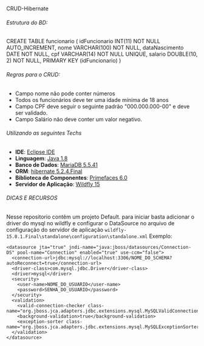# 
CRUD-Hibernate


###### Estrutura do BD:
  
  CREATE TABLE funcionario (
    idFuncionario INT(11) NOT NULL AUTO_INCREMENT,
    nome VARCHAR(100) NOT NULL,
    dataNascimento DATE NOT NULL,
    cpf VARCHAR(14) NOT NULL UNIQUE,
    salario DOUBLE(10, 2) NOT NULL,
    PRIMARY KEY (idFuncionario)
  )
  
  ###### Regras para o CRUD:
  - Campo nome não pode conter números
  - Todos os funcionários deve ter uma idade mínima de 18 anos
  - Campo CPF deve seguir o seguinte padrão "000.000.000-00" e deve ser validado.
  - Campo Salário não deve conter um valor negativo.
  
  ###### Utilizando as seguintes Techs
  - **IDE**: [Eclipse IDE](https://www.eclipse.org/downloads/packages/release/2020-06/r/eclipse-ide-enterprise-java-developers)
  - **Linguagem**: [Java 1.8](https://www.oracle.com/java/technologies/java-se-glance.html)
  - **Banco de Dados**: [MariaDB 5.5.41](https://mariadb.org/)
  - **ORM**: [hibernate 5.2.4.Final](https://hibernate.org/orm/)
  - **Biblioteca de Componentes**: [Primefaces 6.0](https://www.primefaces.org/showcase/)
  - **Servidor de Aplicação**: [Wildfly 15](https://www.wildfly.org/)

###### DICAS E RECURSOS

Nesse repositorio contêm um projeto Default. 
para iniciar basta adicionar o driver do mysql no wildfly e configurar o DataSource no arquivo de configuração do servidor de aplicação ```wildfly-15.0.1.Final\standalone\configuration\standalone.xml```
Exemplo:
```
<datasource jta="true" jndi-name="java:jboss/datasources/Connection-DS" pool-name="Connection" enabled="true" use-ccm="false">
  <connection-url>jdbc:mysql://localhost:3306/NOME_DO_SCHEMA?autoReconnect=true</connection-url>
  <driver-class>com.mysql.jdbc.Driver</driver-class>
  <driver>mysql</driver>
  <security>
    <user-name>NOME_DO_USUARIO</user-name>
    <password>SENHA_DO_USUARIO</password>
  </security>
  <validation>
    <valid-connection-checker class-name="org.jboss.jca.adapters.jdbc.extensions.mysql.MySQLValidConnectionChecker"/>
    <background-validation>true</background-validation>
    <exception-sorter class-name="org.jboss.jca.adapters.jdbc.extensions.mysql.MySQLExceptionSorter"/>
  </validation>
</datasource>
```


